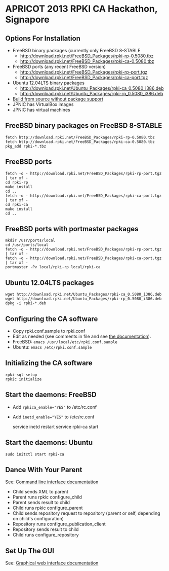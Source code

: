 # APRICOT 2013 RPKI CA Hackathon, Signapore

## Options For Installation

  * FreeBSD binary packages (currently only FreeBSD 8-STABLE 
    * <http://download.rpki.net/FreeBSD_Packages/rpki-rp-0.5080.tbz>
    * <http://download.rpki.net/FreeBSD_Packages/rpki-ca-0.5080.tbz>
  * FreeBSD ports (any recent FreeBSD version) 
    * <http://download.rpki.net/FreeBSD_Packages/rpki-rp-port.tgz>
    * <http://download.rpki.net/FreeBSD_Packages/rpki-ca-port.tgz>
  * Ubuntu 12.04LTS binary packages 
    * <http://download.rpki.net/Ubuntu_Packages/rpki-ca_0.5080_i386.deb>
    * <http://download.rpki.net/Ubuntu_Packages/rpki-rp_0.5080_i386.deb>
  * [Build from source without package support][1]
  * JPNIC has VirtualBox images 
  * JPNIC has virtual machines 

## FreeBSD binary packages on FreeBSD 8-STABLE

    
    
    fetch http://download.rpki.net/FreeBSD_Packages/rpki-rp-0.5080.tbz
    fetch http://download.rpki.net/FreeBSD_Packages/rpki-ca-0.5080.tbz
    pkg_add rpki-*.tbz
    

## FreeBSD ports

    
    
    fetch -o - http://download.rpki.net/FreeBSD_Packages/rpki-rp-port.tgz | tar xf -
    cd rpki-rp
    make install
    cd ..
    fetch -o - http://download.rpki.net/FreeBSD_Packages/rpki-ca-port.tgz | tar xf -
    cd rpki-ca
    make install
    cd ..
    

## FreeBSD ports with portmaster packages

    
    
    mkdir /usr/ports/local
    cd /usr/ports/local
    fetch -o - http://download.rpki.net/FreeBSD_Packages/rpki-rp-port.tgz | tar xf -
    fetch -o - http://download.rpki.net/FreeBSD_Packages/rpki-ca-port.tgz | tar xf -
    portmaster -Pv local/rpki-rp local/rpki-ca
    

## Ubuntu 12.04LTS packages

    
    
    wget http://download.rpki.net/Ubuntu_Packages/rpki-ca_0.5080_i386.deb
    wget http://download.rpki.net/Ubuntu_Packages/rpki-rp_0.5080_i386.deb
    dpkg -i rpki-*.deb
    

## Configuring the CA software

  * Copy rpki.conf.sample to rpki.conf 
  * Edit as needed (see comments in file and see [the documentation][2]). 
  * FreeBSD: `emacs /usr/local/etc/rpki.conf.sample`
  * Ubuntu: `emacs /etc/rpki.conf.sample`

## Initializing the CA software

    
    
    rpki-sql-setup
    rpkic initialize
    

## Start the daemons: FreeBSD

  * Add `rpkica_enable="YES"` to /etc/rc.conf 
  * Add `inetd_enable="YES"` to /etc/rc.conf 
    
    
    service inetd restart
    service rpki-ca start
    

## Start the daemons: Ubuntu

    
    
    sudo initctl start rpki-ca
    

## Dance With Your Parent

See: [Command line interface documentation][3]

  * Child sends XML to parent 
  * Parent runs rpkic configure_child 
  * Parent sends result to child 
  * Child runs rpkic configure_parent 
  * Child sends repository request to repository (parent or self, depending on child's configuration) 
  * Repository runs configure_publication_client 
  * Repository sends result to child 
  * Child runs configure_repository 

## Set Up The GUI

See: [Graphical web interface documentation][4]

   [1]: #_.wiki.doc.RPKI

   [2]: #_.wiki.doc.RPKI.CA.Configuration

   [3]: #_.wiki.doc.RPKI.CA.UI

   [4]: #_.wiki.doc.RPKI.CA.UI.GUI

